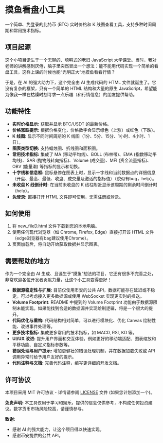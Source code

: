 # **摸鱼看盘小工具**

一个简单、免登录的比特币 (BTC) 实时价格和 K 线图查看工具，支持多种时间周期和常用技术指标。

## **项目起源**

这个小项目诞生于一个无聊的、填鸭式的老旧 JavaScript 大学课堂。当时，我对老师的讲解感到厌倦，脑子里突然冒出一个想法：能不能用代码实现一个简单的看盘工具，这样上课的时候也能“光明正大”地摸鱼看看行情？

于是，在 AI 的强大助力下，这个完全由 AI 生成代码的 HTML 文件就诞生了。它没有复杂的框架，只有一个简单的 HTML 结构和大量的原生 JavaScript，希望能为像我一样在枯燥时刻寻求一点乐趣（和行情信息）的朋友提供帮助。

## **功能特性**

* **实时价格显示:** 获取并显示 BTC/USDT 的最新价格。  
* **价格涨跌提示:** 根据价格变化，价格数字会显示绿色（上涨）或红色（下跌）。  
* **K 线图:** 显示不同时间周期的 K 线图（1分、5分、15分、1小时、4小时、1日）。  
* **图表类型切换:** 支持蜡烛图、折线图和面积图。  
* **常用技术指标:** 集成了 MA (移动平均线)、BOLL (布林带)、EMA (指数移动平均线)、SAR (抛物线转向指标)、Volume (成交量)、MFI (资金流量指标)、OBV (能量潮) 等指标的显示和切换。  
* **十字线和信息框:** 鼠标悬停在图表上时，显示十字线和当前数据点的详细信息（开盘、最高、最低、收盘、成交量及激活的指标值）（貌似有bug，help）。  
* **未收盘 K 线倒计时:** 在当前未收盘的 K 线柱附近显示该周期的剩余时间倒计时（help）。  
* **免登录:** 直接打开 HTML 文件即可使用，无需注册或登录。

## **如何使用**

1. 将 new\_fileD.html 文件下载到您的本地电脑。  
2. 使用任何现代浏览器（如 Chrome, Firefox, Edge）直接打开该 HTML 文件（edge浏览器有bag建议使用Chrome）。  
3. 页面加载后，将自动开始获取数据并显示图表。

## **需要帮助的地方**

作为一个完全由 AI 生成、且诞生于“摸鱼”想法的项目，它还有很多不完善之处，非常欢迎各位开发者贡献力量，让这个小工具变得更好！

* **数据源稳定性与扩展:** 目前仅使用币安的公共 API，数据可能存在延迟或不稳定。可以考虑接入更多数据源或使用 WebSocket 实现更实时的推送。  
* **Volume Footprint:** README 中提到的 Volume Footprint 功能由于数据源限制未能实现。如果能找到合适的数据源并实现绘制逻辑，将是一个很大的提升。  
* **代码优化与重构:** 代码结构相对简单，可以进行模块化、优化 Canvas 绘制性能、改进事件处理等。  
* **更多技术指标:** 集成更多常用的技术指标，如 MACD, RSI, KD 等。  
* **UI/UX 改进:** 提升用户界面和交互体验，例如更好的移动端适配、图表缩放和平移功能、自定义指标参数等。  
* **错误处理与用户提示:** 增加更健壮的错误处理机制，并在数据加载失败或 API 调用异常时给予用户友好的提示。  
* **代码注释与文档:** 完善代码注释，编写更详细的开发文档。

## **许可协议**

本项目采用 MIT 许可协议 \- 详情请参阅 [LICENSE](http://docs.google.com/LICENSE) 文件 (如果您计划添加一个)。

**免责声明:** 本工具仅用于学习和娱乐，提供的信息仅供参考，不构成任何投资建议。数字货币市场风险较高，请谨慎参与。

**致谢:**

* 感谢 AI 的强大能力，让这个项目得以快速实现。  
* 感谢币安提供的公共 API。
